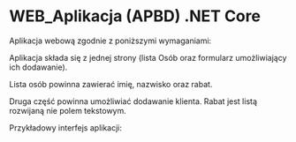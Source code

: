 # WEB_Aplikacja (APBD) .NET Core

Aplikacja webową zgodnie z poniższymi wymaganiami:

Aplikacja składa się z jednej strony (lista Osób  oraz formularz umożliwiający ich dodawanie). 

Lista osób powinna zawierać imię, nazwisko oraz rabat. 

Druga część powinna umożliwiać dodawanie klienta. Rabat jest listą rozwijaną nie polem tekstowym.

Przykładowy interfejs aplikacji:
